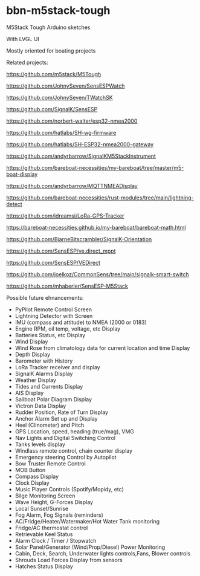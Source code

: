 # bbn-m5stack-tough

M5Stack Tough Arduino sketches

With LVGL UI

Mostly oriented for boating projects

Related projects:

https://github.com/m5stack/M5Tough

https://github.com/JohnySeven/SensESPWatch

https://github.com/JohnySeven/TWatchSK

https://github.com/SignalK/SensESP

https://github.com/norbert-walter/esp32-nmea2000

https://github.com/hatlabs/SH-wg-firmware

https://github.com/hatlabs/SH-ESP32-nmea2000-gateway

https://github.com/andyrbarrow/SignalKM5StackInstrument

https://github.com/bareboat-necessities/my-bareboat/tree/master/m5-boat-display

https://github.com/andyrbarrow/MQTTNMEADisplay

https://github.com/bareboat-necessities/rust-modules/tree/main/lightning-detect

https://github.com/idreamsi/LoRa-GPS-Tracker

https://bareboat-necessities.github.io/my-bareboat/bareboat-math.html

https://github.com/BjarneBitscrambler/SignalK-Orientation

https://github.com/SensESP/ve.direct_mppt

https://github.com/SensESP/VEDirect

https://github.com/joelkoz/CommonSens/tree/main/signalk-smart-switch

https://github.com/mhaberler/SensESP-M5Stack




Possible future ehnancements:

- PyPilot Remote Control Screen
- Lightning Detector with Screen
- IMU (compass and attitude) to NMEA (2000 or 0183)
- Engine RPM, oil temp, voltage, etc Display
- Batteries Status, etc Display
- Wind Display
- Wind Rose from climatology data for current location and time Display
- Depth Display
- Barometer with History
- LoRa Tracker receiver and display
- SignalK Alarms Display
- Weather Display
- Tides and Currents Display
- AIS Display
- Sailboat Polar Diagram Display
- Victron Data Display
- Rudder Position, Rate of Turn Display
- Anchor Alarm Set up and Display
- Heel (Clinometer) and Pitch
- GPS Location, speed, heading (true/mag), VMG
- Nav Lights and Digital Switching Control
- Tanks levels display
- Windlass remote control, chain counter display
- Emergency steering Control by Autopilot
- Bow Truster Remote Control
- MOB Button
- Compass Display
- Clock Display
- Music Player Controls (Spotify/Mopidy, etc)
- Bilge Monitoring Screen
- Wave Height, G-Forces Display
- Local Sunset/Sunrise
- Fog Alarm, Fog Signals (reminders)
- AC/Fridge/Heater/Watermaker/Hot Water Tank monitoring
- Fridge/AC thermostat control
- Retrievable Keel Status
- Alarm Clock / Timer / Stopwatch
- Solar Panel/Generator (Wind/Prop/Diesel) Power Monitoring
- Cabin, Deck, Search, Underwater lights controls,Fans, Blower controls
- Shrouds Load Forces Display from sensors
- Hatches Status Display
